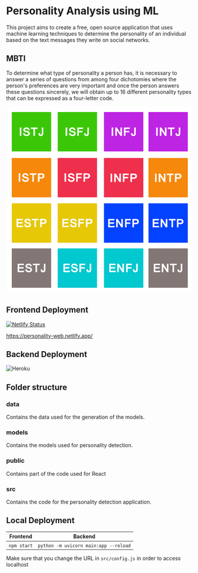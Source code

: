 # Personality Analysis using ML

This project aims to create a free, open source application that uses machine learning techniques to determine the personality of an individual based on the text messages they write on social networks.

## MBTI
To determine what type of personality a person has, it is necessary to answer a series of questions from among four dichotomies where the person's preferences are very important and once the person answers these questions sincerely, we will obtain up to 16 different personality types that can be expressed as a four-letter code.


<img src="/images/Myers-Briggs Chart.webp" alt="MBTIPhoto"/>

## Frontend Deployment
[![Netlify Status](https://api.netlify.com/api/v1/badges/25f42b2a-f753-4543-92b7-be4af49d188b/deploy-status)](https://app.netlify.com/sites/personality-web/deploys)

https://personality-web.netlify.app/ 

## Backend Deployment
![Heroku](https://heroku-badge.herokuapp.com/?app=heroku-badge)

## Folder structure
### data
Contains the data used for the generation of the models.
### models
Contains the models used for personality detection.
### public
Contains part of the code used for React
### src
Contains the code for the personality detection application.

## Local Deployment
Frontend | Backend
--- | ---
`npm start` | `python -m uvicorn main:app --reload` 

Make sure that you change the URL in `src/config.js` in order to access localhost 
